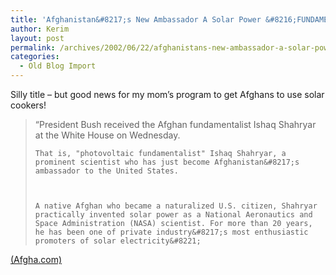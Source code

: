 ```yaml
---
title: 'Afghanistan&#8217;s New Ambassador A Solar Power &#8216;FUNDAMENTALIST&#8217; &#8211; Afghanistan'
author: Kerim
layout: post
permalink: /archives/2002/06/22/afghanistans-new-ambassador-a-solar-power-fundamentalist-afghanistan/
categories:
  - Old Blog Import
---
```

Silly title &#8211; but good news for my mom&#8217;s program to get Afghans to use solar cookers!


>   &#8220;President Bush received the Afghan fundamentalist Ishaq Shahryar at the White House on Wednesday. 
>   
>   
>     That is, "photovoltaic fundamentalist" Ishaq Shahryar, a prominent scientist who has just become Afghanistan&#8217;s ambassador to the United States.
>   
>   
>   
>     A native Afghan who became a naturalized U.S. citizen, Shahryar practically invented solar power as a National Aeronautics and Space Administration (NASA) scientist. For more than 20 years, he has been one of private industry&#8217;s most enthusiastic promoters of solar electricity&#8221;
>   


<a href="http://www.afgha.com/article.php?sid=15081&mode=thread&order=0" onclick="_gaq.push(['_trackEvent', 'outbound-article', 'http://www.afgha.com/article.php?sid=15081&mode=thread&order=0', '(Afgha.com)']);" >(Afgha.com)</a>

